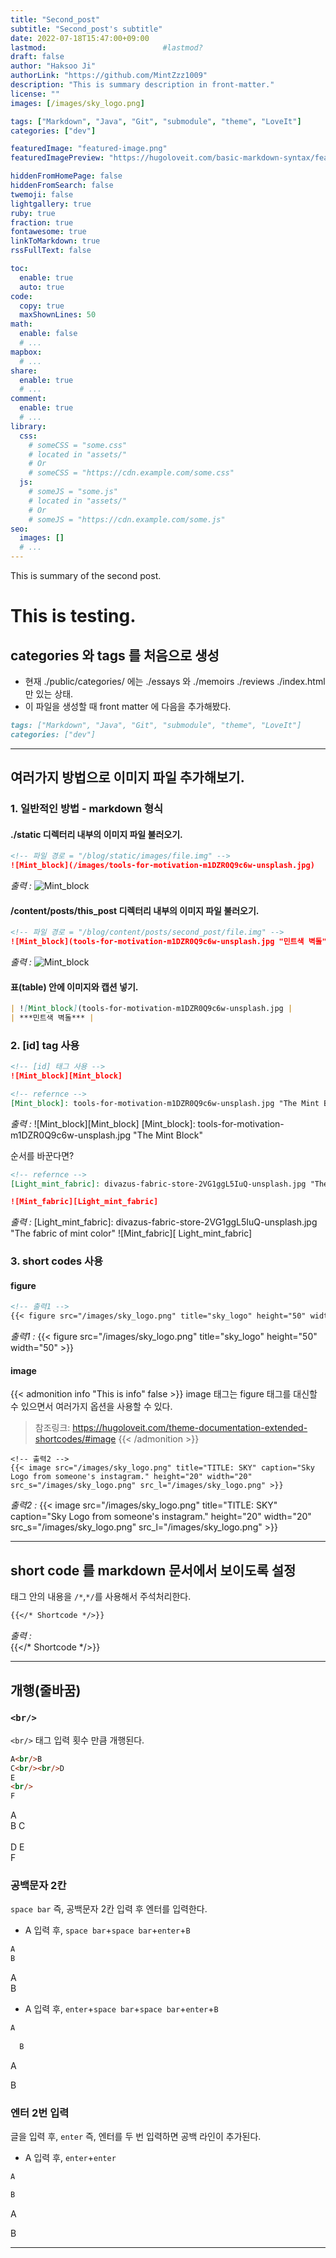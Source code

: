 ```yaml
---
title: "Second_post"
subtitle: "Second_post's subtitle"
date: 2022-07-18T15:47:00+09:00 
lastmod:                          #lastmod?
draft: false
author: "Haksoo Ji"
authorLink: "https://github.com/MintZzz1009"
description: "This is summary description in front-matter."
license: ""
images: [/images/sky_logo.png]

tags: ["Markdown", "Java", "Git", "submodule", "theme", "LoveIt"]
categories: ["dev"]

featuredImage: "featured-image.png"
featuredImagePreview: "https://hugoloveit.com/basic-markdown-syntax/featured-image.png"

hiddenFromHomePage: false
hiddenFromSearch: false
twemoji: false
lightgallery: true
ruby: true
fraction: true
fontawesome: true
linkToMarkdown: true
rssFullText: false

toc:
  enable: true
  auto: true
code:
  copy: true
  maxShownLines: 50
math:
  enable: false
  # ...
mapbox:
  # ...
share:
  enable: true
  # ...
comment:
  enable: true
  # ...
library:
  css:
    # someCSS = "some.css"
    # located in "assets/"
    # Or
    # someCSS = "https://cdn.example.com/some.css"
  js:
    # someJS = "some.js"
    # located in "assets/"
    # Or
    # someJS = "https://cdn.example.com/some.js"
seo:
  images: []
  # ...
---
```


This is summary of the second post.

<!--more-->

# This is testing.

## categories 와 tags 를 처음으로 생성

- 현재 ./public/categories/ 에는 ./essays 와 ./memoirs ./reviews ./index.html 만 있는 상태.
- 이 파일을 생성할 때 front matter 에 다음을 추가해봤다.
```markdown
tags: ["Markdown", "Java", "Git", "submodule", "theme", "LoveIt"]
categories: ["dev"]
```

___

## 여러가지 방법으로 이미지 파일 추가해보기.

### 1. 일반적인 방법 - markdown 형식 
#### ./static 디렉터리 내부의 이미지 파일 불러오기.
```markdown
<!-- 파일 경로 = "/blog/static/images/file.img" -->
![Mint_block](/images/tools-for-motivation-m1DZR0Q9c6w-unsplash.jpg)
```

*출력 :*
![Mint_block](/images/tools-for-motivation-m1DZR0Q9c6w-unsplash.jpg)

#### /content/posts/this_post 디렉터리 내부의 이미지 파일 불러오기.
```markdown
<!-- 파일 경로 = "/blog/content/posts/second_post/file.img" -->
![Mint_block](tools-for-motivation-m1DZR0Q9c6w-unsplash.jpg "민트색 벽돌")
```

*출력 :*
![Mint_block](tools-for-motivation-m1DZR0Q9c6w-unsplash.jpg "민트색 벽돌")

#### 표(table) 안에 이미지와 캡션 넣기.
```markdown
| ![Mint_block](tools-for-motivation-m1DZR0Q9c6w-unsplash.jpg |
| ***민트색 벽돌*** |
```


### 2. [id] tag 사용
```markdown
<!-- [id] 태그 사용 --> 
![Mint_block][Mint_block]

<!-- refernce -->
[Mint_block]: tools-for-motivation-m1DZR0Q9c6w-unsplash.jpg "The Mint Block"
```
  
*출력 :*
![Mint_block][Mint_block]
[Mint_block]: tools-for-motivation-m1DZR0Q9c6w-unsplash.jpg "The Mint Block"
    
순서를 바꾼다면?
```markdown
<!-- refernce -->
[Light_mint_fabric]: divazus-fabric-store-2VG1ggL5IuQ-unsplash.jpg "The fabric of mint color"

![Mint_fabric][Light_mint_fabric]
```
  
*출력 :*
[Light_mint_fabric]: divazus-fabric-store-2VG1ggL5IuQ-unsplash.jpg "The fabric of mint color"
![Mint_fabric][ Light_mint_fabric]


### 3. short codes 사용
#### figure
```markdown
<!-- 출력1 -->
{{< figure src="/images/sky_logo.png" title="sky_logo" height="50" width="50" >}}
```
  
*출력1 :*
{{< figure src="/images/sky_logo.png" title="sky_logo" height="50" width="50" >}}

#### image
{{< admonition info "This is info" false >}}
image 태그는 figure 태그를 대신할 수 있으면서 여러가지 옵션을 사용할 수 있다.  
>참조링크:
><https://hugoloveit.com/theme-documentation-extended-shortcodes/#image>
{{< /admonition >}}
```
<!-- 출력2 -->
{{< image src="/images/sky_logo.png" title="TITLE: SKY" caption="Sky Logo from someone's instagram." height="20" width="20" src_s="/images/sky_logo.png" src_l="/images/sky_logo.png" >}}
```    
*출력2 :*
{{< image src="/images/sky_logo.png" title="TITLE: SKY" caption="Sky Logo from someone's instagram." height="20" width="20" src_s="/images/sky_logo.png" src_l="/images/sky_logo.png" >}}
  

***

## short code 를 markdown 문서에서 보이도록 설정

태그 안의 내용을 `/*`,`*/`를 사용해서 주석처리한다.

```markdown
{{</* Shortcode */>}}
```
*출력 :*  
{{</* Shortcode */>}}
  
  

---

## 개행(줄바꿈)
### `<br/>`
`<br/>` 태그 입력 횟수 만큼 개행된다.
```markdown
A<br/>B
C<br/><br/>D
E
<br/>
F
```
A<br/>B
C<br/><br/>D
E
<br/>
F


### 공백문자 2칸 
`space bar` 즉, 공백문자 2칸 입력 후 엔터를 입력한다.
- A 입력 후, `space bar`+`space bar`+`enter`+`B`
```markdown
A  
B
```
A  
B

* A 입력 후, `enter`+`space bar`+`space bar`+`enter`+`B`
```markdown
A
  
  B
```
A
  
  B


### 엔터 2번 입력
글을 입력 후, `enter` 즉, 엔터를 두 번 입력하면 공백 라인이 추가된다.
- A 입력 후, `enter`+`enter`
```markdown
A

B
```
A

B
***


<!-- This is a comment -->

